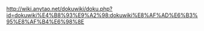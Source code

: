 http://wiki.anytao.net/dokuwiki/doku.php?id=dokuwiki%E4%B8%93%E9%A2%98:dokuwiki%E8%AF%AD%E6%B3%95%E8%AF%B4%E6%98%8E